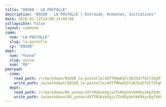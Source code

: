 ```yaml
---
title: "89260 - LA POSTOLLE"
description: "89260 - LA POSTOLLE | Entraide, Annonces, Initiatives"
date: 2020-01-11T14:09:21+09:00
collapsible: false
layout: commune
comm:
  nom: "LA POSTOLLE"
  slug: la-postolle
  cp: "89260"
dept:
  nom: "Yonne"
  slug: yonne
  num: "89"
peerpad:
  comm:
    read_path: /r/markdown/89260_la-postolle/4XTTMHwKqTcSK3SdtfGC73XgM734hJdDa2XREUVRy2qW4B7ir
    write_path: /w/markdown/89260_la-postolle/4XTTMHwKqTcSK3SdtfGC73XgM734hJdDa2XREUVRy2qW4B7ir-K3TgU5b2qUhzCK6XUu4ppzHXSW1je4mTKoqLtgJgJvZ29VigTuH3wmudbxza7fJq3Ctd7Y15DokcGw3afNaZxLvRCs2ZScfnGUKUpDs6PoipuSBEeSTwHQka583h7RT7PrW1grdp
  dept:
    read_path: /r/markdown/89_yonne/4XTTM26x4XgjcZTnM5pUnYKKRkysKgfXHh1wiigoPHqn9LDKB
    write_path: /w/markdown/89_yonne/4XTTM26x4XgjcZTnM5pUnYKKRkysKgfXHh1wiigoPHqn9LDKB-K3TgU4xaMVqzoRnPJNyddApuMoWvJyHL35bzooauYvdhG3MLg3ikjpoueq9BDtqVP4hJBQxpPxix2gohzXyST9tZPnEkyXpDMdHiAFpx7EU6e8WgvFk7NPsBQepM8o13bG9dyqq7
---
```


